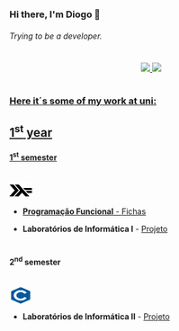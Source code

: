 ### **Hi there, I'm Diogo** 👋
######  Trying to be a developer.
#

<div align="center">
  <a href="https://github.com/diogorn">
  <img height="140em" src="https://github-readme-stats.vercel.app/api?username=diogorn&show_icons=true&theme=onedark&include_all_commits=true&count_private=true"/>
  <img height="140em" src="https://github-readme-stats.vercel.app/api/top-langs/?username=diogorn&layout=compact&langs_count=7&theme=onedark"/>
</div>
 
#
### Here it´s some of my work at uni:
## 1<sup>st</sup> year 
#### 1<sup>st</sup> semester 
<div style="display: inline_block"><br>
  <img align="center" alt="Dioho-hs" height="30" width="40" src="https://raw.githubusercontent.com/devicons/devicon/master/icons/haskell/haskell-plain.svg">
</div>
  
  
- **Programação Funcional** - [Fichas](https://github.com/diogorn/Programacao-Funcional.git)
  
- **Laboratórios de Informática I** - [Projeto](https://github.com/diogorn/BlockDude.git)
#

</div> 

#### 2<sup>nd</sup> semester           
<div style="display: inline_block"><br> 
  <img align="center" alt="Diogo-C" height="30" width="40" src="https://raw.githubusercontent.com/devicons/devicon/master/icons/c/c-plain.svg">
</div>   

- **Laboratórios de Informática II** - [Projeto](https://github.com/diogorn/CCPL3G04)
</div>

